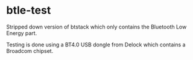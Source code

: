 btle-test
=========

Stripped down version of btstack which only contains the Bluetooth Low Energy part.

Testing is done using a BT4.0 USB dongle from Delock which contains a Broadcom chipset.



